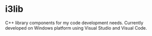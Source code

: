 # i3lib
C++ library components for my code development needs. Currently developed on Windows platform using Visual Studio and Visual Code.
